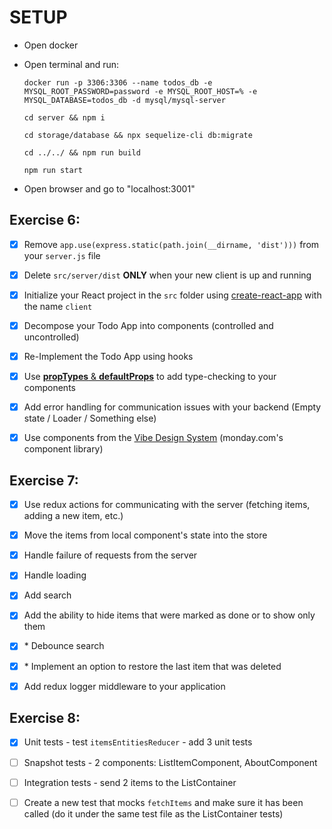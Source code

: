 # SETUP

- Open docker
- Open terminal and run:

  ```
  docker run -p 3306:3306 --name todos_db -e MYSQL_ROOT_PASSWORD=password -e MYSQL_ROOT_HOST=% -e MYSQL_DATABASE=todos_db -d mysql/mysql-server
  ```

  ```
  cd server && npm i
  ```

  ```
  cd storage/database && npx sequelize-cli db:migrate
  ```

  ```
  cd ../../ && npm run build
  ```

  ```
  npm run start
  ```

- Open browser and go to "localhost:3001"

## Exercise 6:

- [x] Remove `app.use(express.static(path.join(__dirname, 'dist')))` from your `server.js` file

- [x] Delete `src/server/dist` **ONLY** when your new client is up and running

- [x] Initialize your React project in the `src` folder using [create-react-app](https://create-react-app.dev/docs/getting-started/) with the name `client`

- [x] Decompose your Todo App into components (controlled and uncontrolled)

- [x] Re-Implement the Todo App using hooks

- [x] Use [**propTypes** & **defaultProps**](https://reactjs.org/docs/typechecking-with-proptypes.html) to add type-checking to your components

- [x] Add error handling for communication issues with your backend (Empty state / Loader / Something else)

- [x] Use components from the [Vibe Design System](https://github.com/mondaycom/monday-ui-react-core) (monday.com's component library)

## Exercise 7:

- [x] Use redux actions for communicating with the server (fetching items, adding a new item, etc.)

- [x] Move the items from local component's state into the store

- [x] Handle failure of requests from the server

- [x] Handle loading

- [x] Add search

- [x] Add the ability to hide items that were marked as done or to show only them

- [x] \* Debounce search

- [x] \* Implement an option to restore the last item that was deleted

- [x] Add redux logger middleware to your application

## Exercise 8:

- [x] Unit tests - test `itemsEntitiesReducer` - add 3 unit tests

- [ ] Snapshot tests - 2 components: ListItemComponent, AboutComponent

- [ ] Integration tests - send 2 items to the ListContainer

- [ ] Create a new test that mocks `fetchItems` and make sure it has been called (do it under the same test file as the ListContainer tests)
